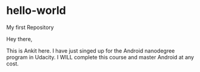 # hello-world
My first Repository

Hey there,

This is Ankit here.
I have just singed up for the Android nanodegree program in Udacity.
I WILL complete this course and master Android at any cost.
